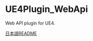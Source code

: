 ﻿UE4Plugin_WebApi
==================================

Web API plugin for UE4.

[日本語README](/README.jp.md "README.jp.md")
